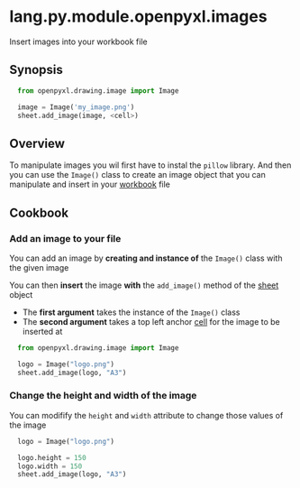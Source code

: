# lang.py.module.openpyxl.images

Insert images into your workbook file

## Synopsis

```py
  from openpyxl.drawing.image import Image

  image = Image('my_image.png')
  sheet.add_image(image, <cell>)
```

## Overview

To manipulate images you wil first have to instal the `pillow` library. And
then you can use the `Image()` class to create an image object that you can
manipulate and insert in your [workbook](./kz9z.md) file

## Cookbook

### Add an image to your file

You can add an image by **creating and instance of** the `Image()` class with
the given image

You can then **insert** the image **with** the `add_image()` method of the
[sheet](./tmox.md) object

- The **first argument** takes the instance of the `Image()` class
- The **second argument** takes a top left anchor [cell](./n3z1.md) for the image
  to be inserted at

```py
  from openpyxl.drawing.image import Image

  logo = Image("logo.png")
  sheet.add_image(logo, "A3")
```

### Change the height and width of the image

You can modifify the `height` and `width` attribute to change those values of
the image

```py
  logo = Image("logo.png")

  logo.height = 150
  logo.width = 150
  sheet.add_image(logo, "A3")
```
